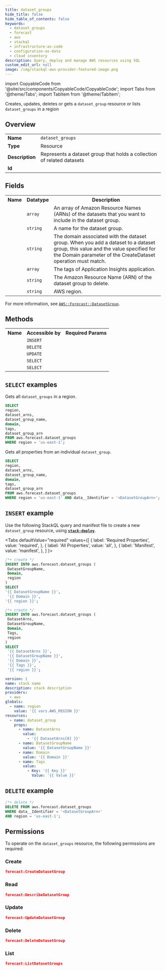 ```yaml
---
title: dataset_groups
hide_title: false
hide_table_of_contents: false
keywords:
  - dataset_groups
  - forecast
  - aws
  - stackql
  - infrastructure-as-code
  - configuration-as-data
  - cloud inventory
description: Query, deploy and manage AWS resources using SQL
custom_edit_url: null
image: /img/stackql-aws-provider-featured-image.png
---
```


import CopyableCode from '@site/src/components/CopyableCode/CopyableCode';
import Tabs from '@theme/Tabs';
import TabItem from '@theme/TabItem';

Creates, updates, deletes or gets a <code>dataset_group</code> resource or lists <code>dataset_groups</code> in a region

## Overview
<table>
<tbody>
<tr><td><b>Name</b></td><td><code>dataset_groups</code></td></tr>
<tr><td><b>Type</b></td><td>Resource</td></tr>
<tr><td><b>Description</b></td><td>Represents a dataset group that holds a collection of related datasets</td></tr>
<tr><td><b>Id</b></td><td><CopyableCode code="aws.forecast.dataset_groups" /></td></tr>
</tbody>
</table>

## Fields
<table>
<tbody>
<tr><th>Name</th><th>Datatype</th><th>Description</th></tr><tr><td><CopyableCode code="dataset_arns" /></td><td><code>array</code></td><td>An array of Amazon Resource Names (ARNs) of the datasets that you want to include in the dataset group.</td></tr>
<tr><td><CopyableCode code="dataset_group_name" /></td><td><code>string</code></td><td>A name for the dataset group.</td></tr>
<tr><td><CopyableCode code="domain" /></td><td><code>string</code></td><td>The domain associated with the dataset group. When you add a dataset to a dataset group, this value and the value specified for the Domain parameter of the CreateDataset operation must match.</td></tr>
<tr><td><CopyableCode code="tags" /></td><td><code>array</code></td><td>The tags of Application Insights application.</td></tr>
<tr><td><CopyableCode code="dataset_group_arn" /></td><td><code>string</code></td><td>The Amazon Resource Name (ARN) of the dataset group to delete.</td></tr>
<tr><td><CopyableCode code="region" /></td><td><code>string</code></td><td>AWS region.</td></tr>
</tbody>
</table>

For more information, see <a href="https://docs.aws.amazon.com/AWSCloudFormation/latest/UserGuide/aws-resource-forecast-datasetgroup.html"><code>AWS::Forecast::DatasetGroup</code></a>.

## Methods

<table>
<tbody>
  <tr>
    <th>Name</th>
    <th>Accessible by</th>
    <th>Required Params</th>
  </tr>
  <tr>
    <td><CopyableCode code="create_resource" /></td>
    <td><code>INSERT</code></td>
    <td><CopyableCode code="DatasetGroupName, Domain, region" /></td>
  </tr>
  <tr>
    <td><CopyableCode code="delete_resource" /></td>
    <td><code>DELETE</code></td>
    <td><CopyableCode code="data__Identifier, region" /></td>
  </tr>
  <tr>
    <td><CopyableCode code="update_resource" /></td>
    <td><code>UPDATE</code></td>
    <td><CopyableCode code="data__Identifier, data__PatchDocument, region" /></td>
  </tr>
  <tr>
    <td><CopyableCode code="list_resources" /></td>
    <td><code>SELECT</code></td>
    <td><CopyableCode code="region" /></td>
  </tr>
  <tr>
    <td><CopyableCode code="get_resource" /></td>
    <td><code>SELECT</code></td>
    <td><CopyableCode code="data__Identifier, region" /></td>
  </tr>
</tbody>
</table>

## `SELECT` examples
Gets all <code>dataset_groups</code> in a region.
```sql
SELECT
region,
dataset_arns,
dataset_group_name,
domain,
tags,
dataset_group_arn
FROM aws.forecast.dataset_groups
WHERE region = 'us-east-1';
```
Gets all properties from an individual <code>dataset_group</code>.
```sql
SELECT
region,
dataset_arns,
dataset_group_name,
domain,
tags,
dataset_group_arn
FROM aws.forecast.dataset_groups
WHERE region = 'us-east-1' AND data__Identifier = '<DatasetGroupArn>';
```

## `INSERT` example

Use the following StackQL query and manifest file to create a new <code>dataset_group</code> resource, using [__`stack-deploy`__](https://pypi.org/project/stack-deploy/).

<Tabs
    defaultValue="required"
    values={[
      { label: 'Required Properties', value: 'required', },
      { label: 'All Properties', value: 'all', },
      { label: 'Manifest', value: 'manifest', },
    ]
}>
<TabItem value="required">

```sql
/*+ create */
INSERT INTO aws.forecast.dataset_groups (
 DatasetGroupName,
 Domain,
 region
)
SELECT 
'{{ DatasetGroupName }}',
 '{{ Domain }}',
'{{ region }}';
```
</TabItem>
<TabItem value="all">

```sql
/*+ create */
INSERT INTO aws.forecast.dataset_groups (
 DatasetArns,
 DatasetGroupName,
 Domain,
 Tags,
 region
)
SELECT 
 '{{ DatasetArns }}',
 '{{ DatasetGroupName }}',
 '{{ Domain }}',
 '{{ Tags }}',
 '{{ region }}';
```
</TabItem>
<TabItem value="manifest">

```yaml
version: 1
name: stack name
description: stack description
providers:
  - aws
globals:
  - name: region
    value: '{{ vars.AWS_REGION }}'
resources:
  - name: dataset_group
    props:
      - name: DatasetArns
        value:
          - '{{ DatasetArns[0] }}'
      - name: DatasetGroupName
        value: '{{ DatasetGroupName }}'
      - name: Domain
        value: '{{ Domain }}'
      - name: Tags
        value:
          - Key: '{{ Key }}'
            Value: '{{ Value }}'

```
</TabItem>
</Tabs>

## `DELETE` example

```sql
/*+ delete */
DELETE FROM aws.forecast.dataset_groups
WHERE data__Identifier = '<DatasetGroupArn>'
AND region = 'us-east-1';
```

## Permissions

To operate on the <code>dataset_groups</code> resource, the following permissions are required:

### Create
```json
forecast:CreateDatasetGroup
```

### Read
```json
forecast:DescribeDatasetGroup
```

### Update
```json
forecast:UpdateDatasetGroup
```

### Delete
```json
forecast:DeleteDatasetGroup
```

### List
```json
forecast:ListDatasetGroups
```
